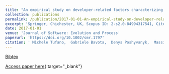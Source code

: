 ```yaml
---
title: "An empirical study on developer-related factors characterizing fix-inducing commits"
collection: publications
permalink: /publication/2017-01-01-An-empirical-study-on-developer-related-factors-characterizing-fix-inducing-commits
excerpt: 'Springer, Chichester, UK, Scopus ID: 2-s2.0-84994317541, Cited by: 6'
date: 2017-01-01
venue: 'Journal of Software: Evolution and Process'
paperurl: 'https://doi.org/10.1002/smr.1797'
citation: ' Michele Tufano,  Gabriele Bavota,  Denys Poshyvanyk,  Massimiliano Di Penta,  Rocco Oliveto,  Andrea De Lucia, &quot;An empirical study on developer-related factors characterizing fix-inducing commits.&quot; Journal of Software: Evolution and Process, 2017.'
---
```

[Bibtex](https://dblp.org/rec/bib/journals/smr/TufanoBPPOL17)

[Access paper here](https://doi.org/10.1002/smr.1797){:target="_blank"}
